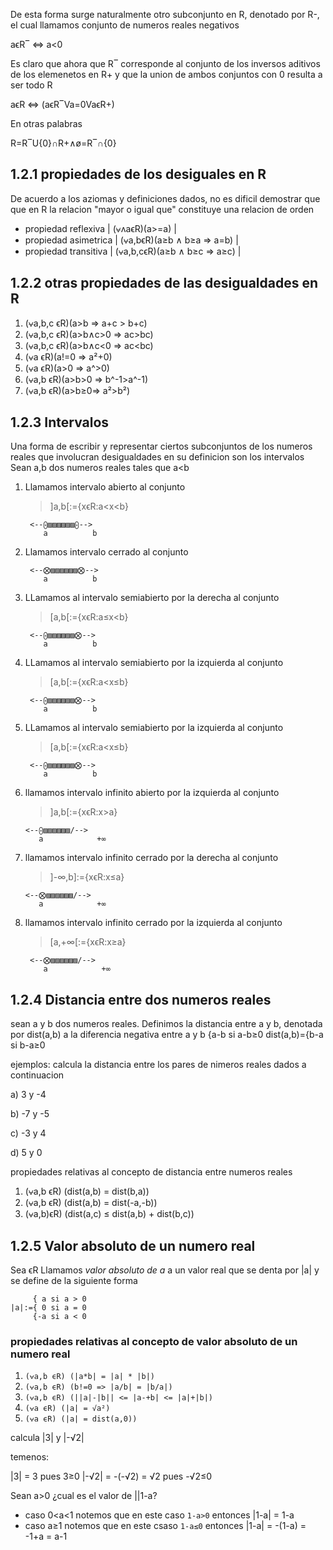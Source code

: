 De esta forma surge naturalmente otro subconjunto en R, denotado por R-,
el cual llamamos conjunto de numeros reales negativos

aϵR‾ ⇔ a<0

Es claro que ahora que R‾ corresponde al conjunto de los inversos aditivos
de los elemenetos en R+ y que la union de ambos conjuntos con 0 resulta a ser todo R

aϵR ⇔ (aϵR‾Va=0VaϵR+)

En otras palabras

R=R‾U{0}∩R+∧ø=R‾∩{0}

## 1.2.1 propiedades de los desiguales en R

De acuerdo a los aziomas y definiciones dados,
no es dificil demostrar que que en R la relacion "mayor o igual que"
constituye una relacion de orden

-   propiedad reflexiva | (⩝ʌaϵR)(a>=a) |
-   propiedad asimetrica | (⩝a,bϵR)(a≥b ∧ b≥a ⇒ a=b) |
-   propiedad transitiva | (⩝a,b,cϵR)(a≥b ∧ b≥c ⇒ a≥c) |

## 1.2.2 otras propiedades de las desigualdades en R

1. (⩝a,b,c ϵR)(a>b ⇒ a+c > b+c)
2. (⩝a,b,c ϵR)(a>b∧c>0 ⇒ ac>bc)
3. (⩝a,b,c ϵR)(a>b∧c<0 ⇒ ac<bc)
4. (⩝a ϵR)(a!=0 ⇒ a²+0)
5. (⩝a ϵR)(a>0 ⇒ a^>0)
6. (⩝a,b ϵR)(a>b>0 ⇒ b^-1>a^-1)
7. (⩝a,b ϵR)(a>b≥0⇒ a²>b²)

## 1.2.3 Intervalos

Una forma de escribir y representar ciertos subconjuntos de los numeros reales
que involucran desigualdades en su definicion son los intervalos
Sean a,b dos numeros reales tales que a<b

1. Llamamos intervalo abierto al conjunto

    > ]a,b[:={xϵR:a<x<b}

    ```
     <--⨀▨▨▨▨▨▨⨀-->
        a          b
    ```

2. Llamamos intervalo cerrado al conjunto

    > [a,b]: ={xϵR:a≤x≤b}

    ```
     <--⨂▨▨▨▨▨▨⨂-->
        a          b
    ```

3. LLamamos al intervalo semiabierto por la derecha al conjunto
    > [a,b[:={xϵR:a≤x<b}
    ```
     <--⨀▨▨▨▨▨▨⨂-->
        a          b
    ```
4. LLamamos al intervalo semiabierto por la izquierda al conjunto
    > [a,b[:={xϵR:a<x≤b}
    ```
     <--⨀▨▨▨▨▨▨⨂-->
        a          b
    ```
5. LLamamos al intervalo semiabierto por la izquierda al conjunto

    > [a,b[:={xϵR:a<x≤b}

    ```
     <--⨀▨▨▨▨▨▨⨂-->
        a          b
    ```

6. llamamos intervalo infinito abierto por la izquierda al conjunto

    > ]a,b[:={xϵR:x>a}

    ```
    <--⨀▨▨▨▨▨▨/-->
       a            +∞
    ```

7. llamamos intervalo infinito cerrado por la derecha al conjunto

    > ]-∞,b]:={xϵR:x≤a}

    ```
    <--⨂▨▨▨▨▨▨/-->
       a            +∞
    ```

8. llamamos intervalo infinito cerrado por la izquierda al conjunto
    > [a,+∞[:={xϵR:x≥a}
    ```
     <--⨂▨▨▨▨▨▨/-->
        a            +∞
    ```

## 1.2.4 Distancia entre dos numeros reales

sean a y b dos numeros reales. Definimos la distancia entre a y b,
denotada por dist(a,b) a la diferencia negativa entre a y b
{a-b si a-b≥0
dist(a,b)={b-a si b-a≥0

ejemplos:
calcula la distancia entre los pares de nimeros reales dados a continuacion

a) 3 y -4

b) -7 y -5

c) -3 y 4

d) 5 y 0

propiedades relativas al concepto de distancia entre numeros reales

1. (⩝a,b ϵR) (dist(a,b) = dist(b,a))
2. (⩝a,b ϵR) (dist(a,b) = dist(-a,-b))
3. (⩝a,b)ϵR) (dist(a,c) ≤ dist(a,b) + dist(b,c))

## 1.2.5 Valor absoluto de un numero real

Sea ϵR Llamamos _valor absoluto de a_ a un valor real que se denta por |a| y se define de la siguiente forma

```
     { a si a > 0
|a|:={ 0 si a = 0
     {-a si a < 0
```

### propiedades relativas al concepto de valor absoluto de un numero real

1. `(⩝a,b ϵR) (|a*b| = |a| * |b|)`
1. `(⩝a,b ϵR) (b!=0 => |a/b| = |b/a|)`
1. `(⩝a,b ϵR) (||a|-|b|| <= |a-+b| <= |a|+|b|)`
1. `(⩝a ϵR) (|a| = √a²)`
1. `(⩝a ϵR) (|a| = dist(a,0))`

calcula |3| y |-√2|

temenos:

|3| = 3 pues 3≥0
|-√2| = -(-√2) = √2 pues -√2≤0

Sean a>0 ¿cual es el valor de ||1-a?

-   caso 0<a<1
    notemos que en este caso `1-a>0` entonces |1-a| = 1-a
-   caso a≥1
    notemos que en este csaso `1-a≤0` entonces |1-a| = -(1-a) = -1+a = a-1
